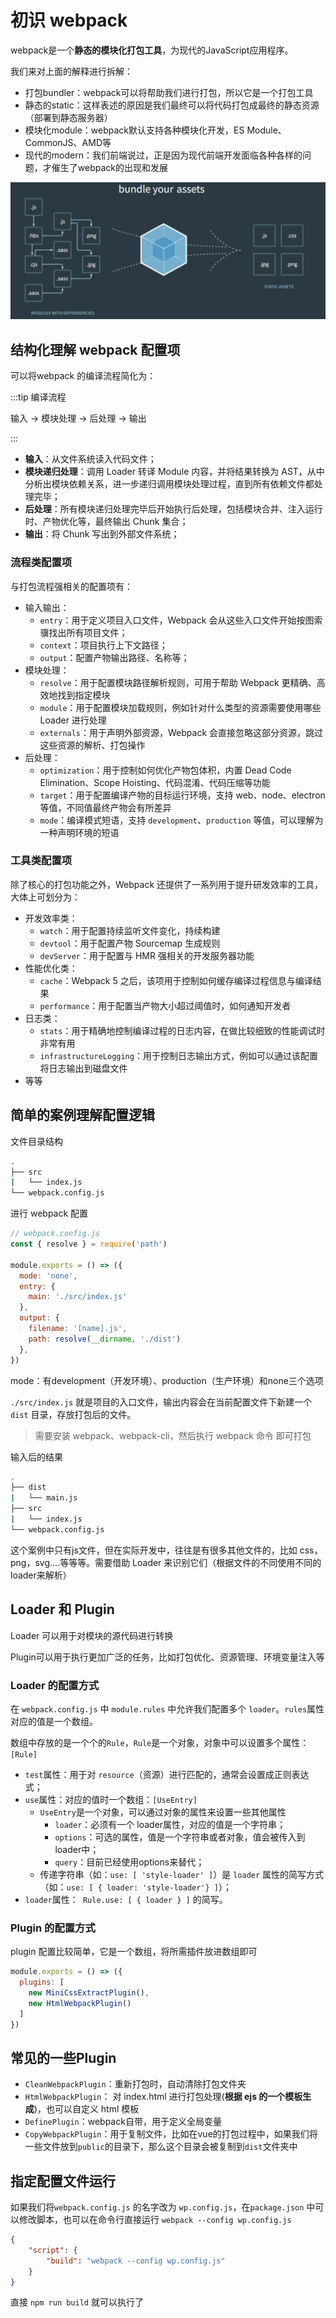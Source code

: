 # 初识 webpack

webpack是一个**静态的模块化打包工具**，为现代的JavaScript应用程序。

我们来对上面的解释进行拆解： 

- 打包bundler：webpack可以将帮助我们进行打包，所以它是一个打包工具 
- 静态的static：这样表述的原因是我们最终可以将代码打包成最终的静态资源（部署到静态服务器）
- 模块化module：webpack默认支持各种模块化开发，ES Module、CommonJS、AMD等 
- 现代的modern：我们前端说过，正是因为现代前端开发面临各种各样的问题，才催生了webpack的出现和发展

![image-20240821100136271](1.%E5%88%9D%E5%A7%8Bwebpack.assets/image-20240821100136271.png)

## 结构化理解 webpack 配置项

可以将webpack 的编译流程简化为：

:::tip 编译流程

输入 -> 模块处理 -> 后处理 -> 输出

:::

- **输入**：从文件系统读入代码文件；
- **模块递归处理**：调用 Loader 转译 Module 内容，并将结果转换为 AST，从中分析出模块依赖关系，进一步递归调用模块处理过程，直到所有依赖文件都处理完毕；
- **后处理**：所有模块递归处理完毕后开始执行后处理，包括模块合并、注入运行时、产物优化等，最终输出 Chunk 集合；
- **输出**：将 Chunk 写出到外部文件系统；

### 流程类配置项

与打包流程强相关的配置项有：

- 输入输出：
  - `entry`：用于定义项目入口文件，Webpack 会从这些入口文件开始按图索骥找出所有项目文件；
  - `context`：项目执行上下文路径；
  - `output`：配置产物输出路径、名称等；
- 模块处理：
  - `resolve`：用于配置模块路径解析规则，可用于帮助 Webpack 更精确、高效地找到指定模块
  - `module`：用于配置模块加载规则，例如针对什么类型的资源需要使用哪些 Loader 进行处理
  - `externals`：用于声明外部资源，Webpack 会直接忽略这部分资源，跳过这些资源的解析、打包操作
- 后处理：
  - `optimization`：用于控制如何优化产物包体积，内置 Dead Code Elimination、Scope Hoisting、代码混淆、代码压缩等功能
  - `target`：用于配置编译产物的目标运行环境，支持 web、node、electron 等值，不同值最终产物会有所差异
  - `mode`：编译模式短语，支持 `development`、`production` 等值，可以理解为一种声明环境的短语

### 工具类配置项

除了核心的打包功能之外，Webpack 还提供了一系列用于提升研发效率的工具，大体上可划分为：

- 开发效率类：
  - `watch`：用于配置持续监听文件变化，持续构建
  - `devtool`：用于配置产物 Sourcemap 生成规则
  - `devServer`：用于配置与 HMR 强相关的开发服务器功能
- 性能优化类：
  - `cache`：Webpack 5 之后，该项用于控制如何缓存编译过程信息与编译结果
  - `performance`：用于配置当产物大小超过阈值时，如何通知开发者
- 日志类：
  - `stats`：用于精确地控制编译过程的日志内容，在做比较细致的性能调试时非常有用
  - `infrastructureLogging`：用于控制日志输出方式，例如可以通过该配置将日志输出到磁盘文件
- 等等

## 简单的案例理解配置逻辑

文件目录结构

```bash
.
├── src
|   └── index.js
└── webpack.config.js
```

进行 webpack 配置

```js
// webpack.config.js
const { resolve } = require('path')

module.exports = () => ({
  mode: 'none',
  entry: {
    main: './src/index.js'
  },
  output: {
    filename: '[name].js',
    path: resolve(__dirname, './dist')
  },
})
```

mode：有development（开发环境）、production（生产环境）和none三个选项

`./src/index.js` 就是项目的入口文件，输出内容会在当前配置文件下新建一个 `dist` 目录，存放打包后的文件。

> 需要安装 webpack、webpack-cli，然后执行 webpack 命令 即可打包

输入后的结果

```bash
.
├── dist
|   └── main.js
├── src
|   └── index.js
└── webpack.config.js
```

这个案例中只有js文件，但在实际开发中，往往是有很多其他文件的，比如 css，png，svg....等等等。需要借助 Loader 来识别它们（根据文件的不同使用不同的loader来解析）

## Loader 和 Plugin

Loader 可以用于对模块的源代码进行转换

Plugin可以用于执行更加广泛的任务，比如打包优化、资源管理、环境变量注入等

### Loader 的配置方式

在 `webpack.config.js` 中 `module.rules` 中允许我们配置多个 `loader`。`rules`属性对应的值是一个数组。

数组中存放的是一个个的`Rule`，`Rule`是一个对象，对象中可以设置多个属性： `[Rule]`

- `test`属性：用于对 `resource`（资源）进行匹配的，通常会设置成正则表达式； 
- `use`属性：对应的值时一个数组：`[UseEntry]` 
  - `UseEntry`是一个对象，可以通过对象的属性来设置一些其他属性 
    -  `loader`：必须有一个 loader属性，对应的值是一个字符串； 
    - `options`：可选的属性，值是一个字符串或者对象，值会被传入到loader中； 
    - `query`：目前已经使用options来替代； 
  - 传递字符串（如：`use: [ 'style-loader' ]`）是 `loader` 属性的简写方式（如：`use: [ { loader: 'style-loader'} ]`）； 
- `loader`属性：` Rule.use: [ { loader } ]` 的简写。

### Plugin 的配置方式

plugin 配置比较简单，它是一个数组，将所需插件放进数组即可

```js
module.exports = () => ({
  plugins: [
    new MiniCssExtractPlugin(),
    new HtmlWebpackPlugin()
  ]
})
```

## 常见的一些Plugin

- `CleanWebpackPlugin`：重新打包时，自动清除打包文件夹
- `HtmlWebpackPlugin`： 对 index.html 进行打包处理(**根据 ejs 的一个模板生成**)，也可以自定义 html 模板
- `DefinePlugin`：webpack自带，用于定义全局变量
- `CopyWebpackPlugin`：用于复制文件，比如在vue的打包过程中，如果我们将一些文件放到`public`的目录下，那么这个目录会被复制到`dist`文件夹中

## 指定配置文件运行

如果我们将`webpack.config.js` 的名字改为 `wp.config.js`，在`package.json` 中可以修改脚本，也可以在命令行直接运行 `webpack --config wp.config.js`

```json
{
    "script": {
        "build": "webpack --config wp.config.js"
    }
}
```

直接 `npm run build` 就可以执行了
